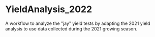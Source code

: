 # YieldAnalysis_2022
A workflow to analyze the "jay" yield tests by adapting the 2021 yield analysis to use data collected during the 2021 growing season. 
